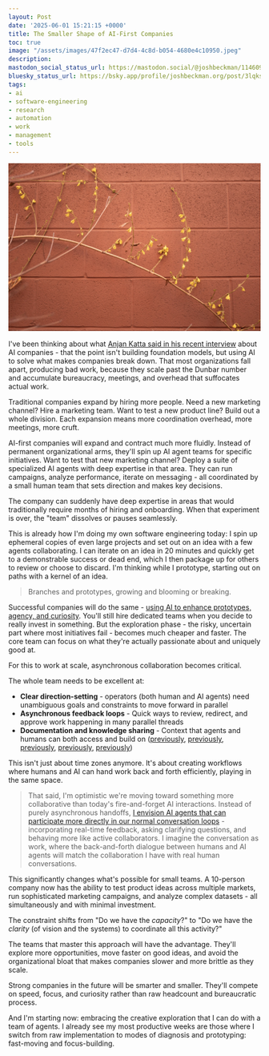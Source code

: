 ```yaml
---
layout: Post
date: '2025-06-01 15:21:15 +0000'
title: The Smaller Shape of AI-First Companies
toc: true
image: "/assets/images/47f2ec47-d7d4-4c8d-b054-4680e4c10950.jpeg"
description:
mastodon_social_status_url: https://mastodon.social/@joshbeckman/114609315826774471
bluesky_status_url: https://bsky.app/profile/joshbeckman.org/post/3lqksexuxjj2e
tags:
- ai
- software-engineering
- research
- automation
- work
- management
- tools
---
```



![branches](/assets/images/47f2ec47-d7d4-4c8d-b054-4680e4c10950.jpeg)

I've been thinking about what [Anjan Katta said in his recent interview](https://www.joshbeckman.org/notes/889671175) about AI companies - that the point isn't building foundation models, but using AI to solve what makes companies break down. That most organizations fall apart, producing bad work, because they scale past the Dunbar number and accumulate bureaucracy, meetings, and overhead that suffocates actual work.

Traditional companies expand by hiring more people. Need a new marketing channel? Hire a marketing team. Want to test a new product line? Build out a whole division. Each expansion means more coordination overhead, more meetings, more cruft.

AI-first companies will expand and contract much more fluidly. Instead of permanent organizational arms, they'll spin up AI agent teams for specific initiatives. Want to test that new marketing channel? Deploy a suite of specialized AI agents with deep expertise in that area. They can run campaigns, analyze performance, iterate on messaging - all coordinated by a small human team that sets direction and makes key decisions.

The company can suddenly have deep expertise in areas that would traditionally require months of hiring and onboarding. When that experiment is over, the "team" dissolves or pauses seamlessly.

This is already how I'm doing my own software engineering today: I spin up ephemeral copies of even large projects and set out on an idea with a few agents collaborating. I can iterate on an idea in 20 minutes and quickly get to a demonstrable success or dead end, which I then package up for others to review or choose to discard. I'm thinking while I prototype, starting out on paths with a kernel of an idea.

> Branches and prototypes, growing and blooming or breaking.

Successful companies will do the same - [using AI to enhance prototypes, agency, and curiosity](https://www.joshbeckman.org/notes/846060336). You'll still hire dedicated teams when you decide to really invest in something. But the exploration phase - the risky, uncertain part where most initiatives fail - becomes much cheaper and faster. The core team can focus on what they're actually passionate about and uniquely good at.

For this to work at scale, asynchronous collaboration becomes critical.

The whole team needs to be excellent at:
- **Clear direction-setting** - operators (both human and AI agents) need unambiguous goals and constraints to move forward in parallel
- **Asynchronous feedback loops** - Quick ways to review, redirect, and approve work happening in many parallel threads
- **Documentation and knowledge sharing** - Context that agents and humans can both access and build on ([previously](https://www.joshbeckman.org/notes/655028693), [previously](https://www.joshbeckman.org/notes/478841261), [previously](https://www.joshbeckman.org/notes/475711741), [previously](https://www.joshbeckman.org/notes/724851287), [previously](https://www.joshbeckman.org/notes/680159531))

This isn't just about time zones anymore. It's about creating workflows where humans and AI can hand work back and forth efficiently, playing in the same space.

> That said, I'm optimistic we're moving toward something more collaborative than today's fire-and-forget AI interactions. Instead of purely asynchronous handoffs, [I envision AI agents that can participate more directly in our normal conversation loops](https://www.joshbeckman.org/notes/01jvz9k8wtx41f439njg9h7a2h) - incorporating real-time feedback, asking clarifying questions, and behaving more like active collaborators. I imagine the conversation as work, where the back-and-forth dialogue between humans and AI agents will match the collaboration I have with real human conversations.

This significantly changes what's possible for small teams. A 10-person company now has the ability to test product ideas across multiple markets, run sophisticated marketing campaigns, and analyze complex datasets - all simultaneously and with minimal investment.

The constraint shifts from "Do we have the _capacity_?" to "Do we have the _clarity_ (of vision and the systems) to coordinate all this activity?"

The teams that master this approach will have the advantage. They'll explore more opportunities, move faster on good ideas, and avoid the organizational bloat that makes companies slower and more brittle as they scale.

Strong companies in the future will be smarter and smaller. They'll compete on speed, focus, and curiosity rather than raw headcount and bureaucratic process.

And I'm starting now: embracing the creative exploration that I can do with a team of agents. I already see my most productive weeks are those where I switch from raw implementation to modes of diagnosis and prototyping: fast-moving and focus-building.
